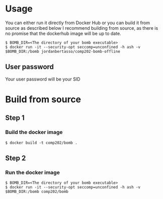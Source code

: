 # Usage
You can either run it directly from Docker Hub or you can build it from source as described below
I recommend building from source, as there is no promise that the dockerhub image will be up to date.
```
$ BOMB_DIR=<The directory of your bomb executable>
$ docker run -it --security-opt seccomp=unconfined -h ash -v $BOMB_DIR:/bomb jordanbertasso/comp202-bomb-offline
```

## User password
Your user password will be your SID


# Build from source

## Step 1
### Build the docker image
```
$ docker build -t comp202/bomb .
```

## Step 2
### Run the docker image
```
$ BOMB_DIR=<The directory of your bomb executable>
$ docker run -it --security-opt seccomp=unconfined -h ash -v $BOMB_DIR:/bomb comp202/bomb
```
